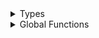 <details>
<summary>Types</summary>

  - [Application](/Application)
  - [DiscordLogo](/DiscordLogo)
  - [GitHubLogo](/GitHubLogo)
  - [Header](/Header)
  - [NomaePreferencesController](/NomaePreferencesController)
  - [Preference](/Preference)
  - [PreferenceLoaderController](/PreferenceLoaderController)
  - [RedditLogo](/RedditLogo)
  - [TwitterLogo](/TwitterLogo)

</details>

<details>
<summary>Global Functions</summary>

  - [respring()](/respring\(\))
  - [sbreload()](/sbreload\(\))
  - [shell(\_:args:)](/shell\(_:args:\))

</details>
